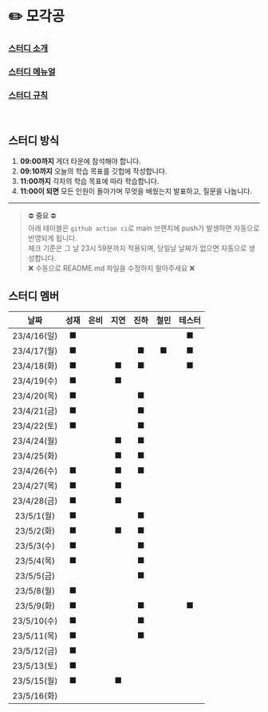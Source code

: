 # ✏️ 모각공

### [스터디 소개](https://jaesa5221.notion.site/3f2283ac086546f396ddb9e84c56e47e)

### [스터디 메뉴얼](https://github.com/we-can-do-better/2023-mogakgong/blob/main/.github/Manual.md)

### [스터디 규칙](https://github.com/we-can-do-better/2023-mogakgong/blob/main/.github/Rule.md)

<br/>

## 스터디 방식

1. **09:00까지** 게더 타운에 참석해야 합니다.
2. **09:10까지** 오늘의 학습 목표를 깃헙에 작성합니다.
3. **11:00까지** 각자의 학습 목표에 따라 학습합니다.
4. **11:00이 되면** 모든 인원이 돌아가며 무엇을 배웠는지 발표하고, 질문을 나눕니다.

---

> ⛔ **중요** ⛔<br/> 
> 아래 테이블은 `github action ci`로 main 브랜치에 push가 발생하면 자동으로 반영되게 됩니다.<br/>
> 체크 기준은 그 날 23시 59분까지 적용되며, 당일날 날짜가 없으면 자동으로 생성합니다.<br/>
> ❌ 수동으로 README.md 파일을 수정하지 말아주세요 ❌

## 스터디 멤버
|     날짜     | 성재  |은비| 지연 | 진하 | 철민 | 테스터 |
|:----------:|:---:|:---:|:---:|:---:|:---:|:---:|
| 23/4/16(일) |■| |     |     |  |■|
| 23/4/17(월) |■| | |■|■|■|
| 23/4/18(화) |■| |■|■| |■|
| 23/4/19(수) |■| |■| | | |
| 23/4/20(목) |■| | |■| | |
| 23/4/21(금) |■| | |■| | |
| 23/4/22(토) |■| | |■| | |
| 23/4/24(월) | | |■|■| | |
| 23/4/25(화) | | |■|■| | |
| 23/4/26(수) |■| |■|■| | |
| 23/4/27(목) |■| |■| | | |
| 23/4/28(금) |■| |■| | | |
| 23/5/1(월)  |■| | |■| | |
| 23/5/2(화)  |■| |■|■| | |
| 23/5/3(수)  |■| | |■| | |
| 23/5/4(목)  |■| | |■| | |
| 23/5/5(금)  | | | |■| | |
| 23/5/8(월)  |■| | | | | |
|23/5/9(화)|■| | |■| |■|
|23/5/10(수)|■| | |■| | |
|23/5/11(목)|■| | |■| | |
|23/5/12(금)|■| | | | | |
|23/5/13(토)|■| | | | | |
|23/5/15(월)|■| |■| | | |
|23/5/16(화)| | | | | | |
